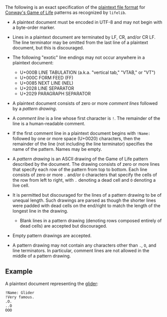 The following is an exact specification of the [plaintext file format][] for
[Conway's Game of Life][] patterns as recognized by `lifelib`.

[plaintext file format]: https://conwaylife.com/wiki/Plaintext
[Conway's Game of Life]: https://en.wikipedia.org/wiki/Conway%27s_Game_of_Life

- A plaintext document must be encoded in UTF-8 and may not begin with a
  byte-order marker.

- Lines in a plaintext document are terminated by LF, CR, and/or CR LF.  The
  line terminator may be omitted from the last line of a plaintext document,
  but this is discouraged.

- The following "exotic" line endings may not occur anywhere in a plaintext
  document:
    - U+000B LINE TABULATION (a.k.a. "vertical tab," "VTAB," or "VT")
    - U+000C FORM FEED (FF)
    - U+0085 NEXT LINE (NEL)
    - U+2028 LINE SEPARATOR
    - U+2029 PARAGRAPH SEPARATOR

- A plaintext document consists of zero or more *comment lines* followed by a
  *pattern drawing*.

- A *comment line* is a line whose first character is `!`.  The remainder of
  the line is a human-readable comment.

- If the first comment line in a plaintext document begins with `!Name:`
  followed by one or more space (U+0020) characters, then the remainder of the
  line (not including the line terminator) specifies the name of the pattern.
  Names may be empty.

- A *pattern drawing* is an ASCII drawing of the Game of Life pattern described
  by the document.  The drawing consists of zero or more lines that specify
  each row of the pattern from top to bottom.  Each line consists of zero or
  more `.` and/or `O` characters that specify the cells of the row from left to
  right, with `.` denoting a dead cell and `O` denoting a live cell.

- It is permitted but discouraged for the lines of a pattern drawing to be of
  unequal length.  Such drawings are parsed as though the shorter lines were
  padded with dead cells on the end/right to match the length of the longest
  line in the drawing.

    - Blank lines in a pattern drawing (denoting rows composed entirely of dead
      cells) are accepted but discouraged.

- Empty pattern drawings are accepted.

- A pattern drawing may not contain any characters other than `.`, `O`, and
  line terminators.  In particular, comment lines are not allowed in the middle
  of a pattern drawing.

Example
-------

A plaintext document representing the [glider](https://conwaylife.com/wiki/Glider):

```text
!Name: Glider
!Very famous.
.O.
..O
OOO
```
